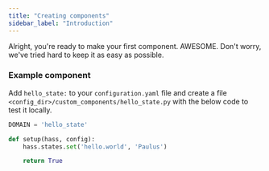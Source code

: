 ```yaml
---
title: "Creating components"
sidebar_label: "Introduction"
---
```


Alright, you're ready to make your first component. AWESOME. Don't worry, we've tried hard to keep it as easy as possible.

### Example component

Add `hello_state:` to your `configuration.yaml` file and create a file `<config_dir>/custom_components/hello_state.py` with the below code to test it locally.

```python
DOMAIN = 'hello_state'

def setup(hass, config):
    hass.states.set('hello.world', 'Paulus')

    return True
```
